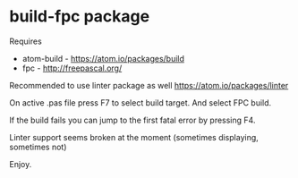 # build-fpc package


Requires 
* atom-build - https://atom.io/packages/build
* fpc - http://freepascal.org/

Recommended to use linter package as well
https://atom.io/packages/linter

On active .pas file press F7 to select build target. And select FPC build.

If the build fails you can jump to the first fatal error by pressing F4.

Linter support seems broken at the moment (sometimes displaying, sometimes not)

Enjoy.